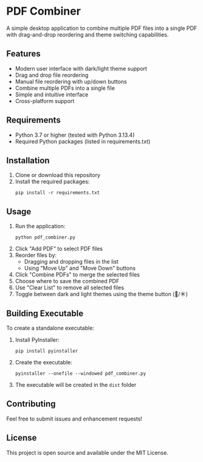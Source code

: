 # PDF Combiner

A simple desktop application to combine multiple PDF files into a single PDF with drag-and-drop reordering and theme switching capabilities.

## Features

- Modern user interface with dark/light theme support
- Drag and drop file reordering
- Manual file reordering with up/down buttons
- Combine multiple PDFs into a single file
- Simple and intuitive interface
- Cross-platform support

## Requirements

- Python 3.7 or higher (tested with Python 3.13.4)
- Required Python packages (listed in requirements.txt)

## Installation

1. Clone or download this repository
2. Install the required packages:
   ```
   pip install -r requirements.txt
   ```

## Usage

1. Run the application:
   ```
   python pdf_combiner.py
   ```
2. Click "Add PDF" to select PDF files
3. Reorder files by:
   - Dragging and dropping files in the list
   - Using "Move Up" and "Move Down" buttons
4. Click "Combine PDFs" to merge the selected files
5. Choose where to save the combined PDF
6. Use "Clear List" to remove all selected files
7. Toggle between dark and light themes using the theme button (🌙/☀️)

## Building Executable

To create a standalone executable:

1. Install PyInstaller:
   ```
   pip install pyinstaller
   ```
2. Create the executable:
   ```
   pyinstaller --onefile --windowed pdf_combiner.py
   ```
3. The executable will be created in the `dist` folder

## Contributing

Feel free to submit issues and enhancement requests!

## License

This project is open source and available under the MIT License. 